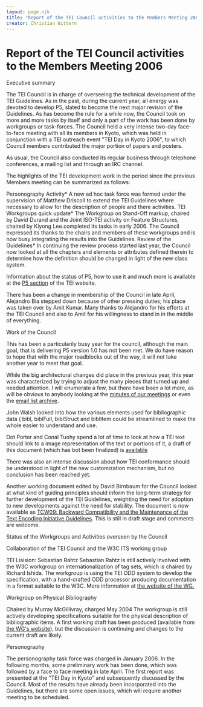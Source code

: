 ```yaml
---
layout: page.njk
title: "Report of the TEI Council activities to the Members Meeting 2006"
creator: Christian Wittern
---
```

# Report of the TEI Council activities to the Members Meeting 2006




Executive summary
 
 
 The TEI Council is in charge of overseeing the technical development of the TEI
 Guidelines. As in the past, during the current year, all energy was devoted to develop
 P5, slated to become the next major revision of the
 Guidelines. As has become the rule for a while now, the
 Council took on more and more tasks by itself and only a
 part of the work has been done by workgroups or task\-forces.
 The Council held a very intense two\-day face\-to\-face meeting
 with all its members in Kyoto, which was held in conjunction
 with a TEI outreach event "TEI Day in Kyoto 2006", to which
 Council members contributed the major portion of papers and
 posters. 



 As usual, the Council also conducted its
 regular business through telephone conferences, a mailing list and through an IRC
 channel.


The highlights of the TEI development work in the period since the previous Members
 meeting can be summarized as follows: 


Personography Activity* A new ad hoc task force was formed under the
 supervision of Matthew
 Driscoll to extend the TEI Guidelines where necessary to
 allow for the description of people and there activities.
TEI Workgroups quick update* The 
 Workgroup on Stand\-Off markup,
 chaired by David Durand and the 
 Joint ISO\-TEI activity on Feature Structures, chaired by Kiyong Lee.completed its
 tasks in early 2006\. The Council expressed its thanks to the chairs and members of
 these workgroups and is now busy integrating the results
 into the Guidelines.
Review of the Guidelines* In continuing the review process started last
 year, the Council now looked at all the chapters and
 elements or attributes defined therein to determine how
 the definition should be changed in light of the new class
 system.


Information about the status of P5, how to use it and much more is available at the
 [P5 section](../../../Guidelines/P5/) of the TEI website.


There has been a change in membership of the Council in late April, Alejandro Bia
 stepped down because of other pressing duties; his place was taken over by Amit Kumar.
 Many thanks to Alejandro for his efforts at the TEI Council and also to Amit for his
 willingness to stand in in the middle of everything.




 
 Work of the Council
 
 
 This has been a particularily busy year for the council, although the main goal, that
 is delivering P5 version 1\.0 has not been met. We do have reason to hope that with
 the major roadblocks out of the way, it will not take another year to meet that goal.
 


While the big architectural changes did place in the previous year, this year was
 characterized by trying to adjust the many pieces that turned up and needed attention.
 I will enumerate a few, but there have been a lot more, as will be obvious to anybody
 looking at the [minutes of our meetings](../..//activities/Council/Meetings/) or even the [email list archive](http://lists.village.virginia.edu/pipermail/tei-council/). 


John Walsh looked into how the various elements used for bibliographic data (
 bibl, 
 biblFull, 
 biblStruct and 
 biblItem could be streamlined to make the whole easier to understand and use.


Dot Porter and Conal Tuohy spend a lot of time to look at how a TEI text should link
 to a image representation of the text or portions of it, a draft of this document
 (which has bot been finalized) is [available](http://www.rch.uky.edu/image_encoding.html)


There was also an intense discussion about how TEI conformance should be understood
 in light of the new customization mechanism, but no conclusion has been reached yet.


Another working document edited by David Birnbaum for the Council looked at what kind
 of guiding principles should inform the long\-term strategy for further development
 of the TEI Guidelines, weighting the need for adoption to new developments against
 the need for stability. The document is now available as [TCW09: Backward Compatibility and the Maintenance of the Text Encoding Initiative
 Guidelines](../..//activities/Council/tcw09.xml). This is still in draft stage and comments are welcome.




 
 Status of the Workgroups and Activities overseen by the Council
 
 
 
 
 Collaboration of the TEI Council and the W3C ITS working group
 
 
 TEI Liaision: Sebastian Rahtz
Sebastian Rahtz is still actively involved with the W3C workgroup on internationalization
 of
 tag sets, which is chaired by Richard Ishida. The workgroup is using the TEI ODD
 system to develop the specification, with a hand\-crafted ODD processor producing
 documentation in a format suitable to the W3C. More information at [the website of the WG.](http://www.w3.org/International/its/)




 
 Workgroup on Physical Bibliography
 
 
 Chaired by Murray McGillivray, charged May 2004
The workgroup is still actively developing specifications suitable for the physical
 description of bibliographic items. A first working draft has been produced (available
 from [the WG's website](../..//activities/Workgroups/PB/)), but the discussion is continuing and changes to the current draft are likely. 




 
 Personography
 
 
 The personography task force was charged in January 2006\. In the following months,
 some preliminary work has been done, which was followed by a face to face meeting
 in late April. The first report was presented at the "TEI Day in Kyoto" and subsequently
 discussed by the Council. Most of the results have already been incorporated into
 the Guidelines, but there are some open issues, which will require another meeting
 to be scheduled.





